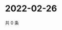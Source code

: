 # 2022-02-26

共 0 条

<!-- BEGIN WEIBO -->
<!-- 最后更新时间 Sat Feb 26 2022 17:00:58 GMT+0800 (China Standard Time) -->

<!-- END WEIBO -->
